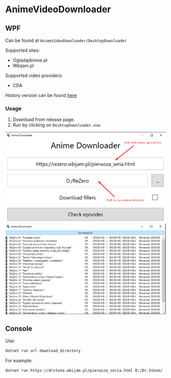 # AnimeVideoDownloader

## WPF

Can be found at `AnimeVideoDownloader/DesktopDownloader`

Supported sites:
* OgladajAnime.pl
* Wbijam.pl

Supported video providers:
* CDA

History version can be found [here](CHANGELOG.md)

### Usage

1. Download from release page.
2. Run by clicking on `DesktopDownloader.exe`

![Window1](Docs/Window1.png)
![Window2](Docs/Window2.png)

## Console

Use:

```bash
dotnet run url download_directory
```

For example:

```bash
dotnet run https://drstone.wbijam.pl/pierwsza_seria.html D:/Dr.Stone/
```
